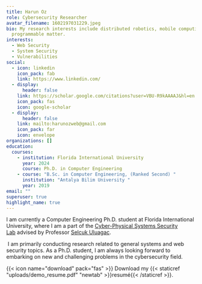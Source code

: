 ```yaml
---
title: Harun Oz
role: Cybersecurity Researcher
avatar_filename: 1602197031229.jpeg
bio: My research interests include distributed robotics, mobile computing and
  programmable matter.
interests:
  - Web Security
  - System Security
  - Vulnerabilities
social:
  - icon: linkedin
    icon_pack: fab
    link: https://www.linkedin.com/
  - display:
      header: false
    link: https://scholar.google.com/citations?user=VBU-R9kAAAAJ&hl=en
    icon_pack: fas
    icon: google-scholar
  - display:
      header: false
    link: mailto:harunozweb@gmail.com
    icon_pack: far
    icon: envelope
organizations: []
education:
  courses:
    - institution: Florida International University
      year: 2024
      course: Ph.D. in Computer Engineering
    - course: "B.Sc. in Computer Engineering, (Ranked Second) "
      institution: "Antalya Bilim University "
      year: 2019
email: ""
superuser: true
highlight_name: true
---
```

I am currently a Computer Engineering Ph.D. student at Florida International University, where I am a part of the [](https://seclab.illinois.edu/)[Cyber-Physical Systems Security Lab](https://csl.fiu.edu/) advised by [](https://cgunter.cs.illinois.edu/)Professor [Selcuk Uluagac](https://sites.google.com/fiu.edu/selcuk).

 I am primarily conducting research related to general systems and web security topics. As a Ph.D. student, I am always looking forward to embarking on new and challenging problems in the cybersecurity field.

{{< icon name="download" pack="fas" >}} Download my {{< staticref "uploads/demo_resume.pdf" "newtab" >}}resumé{{< /staticref >}}.